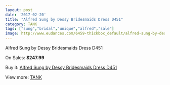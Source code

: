```yaml
---
layout: post
date: '2017-02-20'
title: "Alfred Sung by Dessy Bridesmaids Dress D451"
category: TANK
tags: ["sung","bridal","unique","alfred","sale"]
image: http://www.eudances.com/6459-thickbox_default/alfred-sung-by-dessy-bridesmaids-dress-d451.jpg
---
```

Alfred Sung by Dessy Bridesmaids Dress D451

On Sales: **$247.99**
<a href="https://www.eudances.com/en/tank/2356-alfred-sung-by-dessy-bridesmaids-dress-d451.html"><amp-img layout="responsive" width="600" height="600" src="//www.eudances.com/6459-thickbox_default/alfred-sung-by-dessy-bridesmaids-dress-d451.jpg" alt="Alfred Sung by Dessy Bridesmaids Dress D451 0" /></a>

Buy it: [Alfred Sung by Dessy Bridesmaids Dress D451](https://www.eudances.com/en/tank/2356-alfred-sung-by-dessy-bridesmaids-dress-d451.html "Alfred Sung by Dessy Bridesmaids Dress D451")

View more: [TANK](https://www.eudances.com/en/28-tank "TANK")